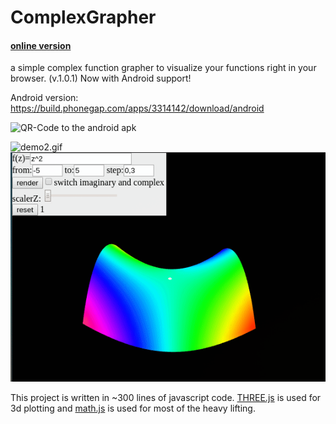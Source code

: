 # ComplexGrapher

#### [online version](http://htmlpreview.github.io/?https://github.com/Quoteme/complexGrapher/blob/master/index.html)

a simple complex function grapher to visualize your functions right in your browser. (v.1.0.1)
Now with Android support!

Android version: https://build.phonegap.com/apps/3314142/download/android

![QR-Code to the android apk](https://chart.googleapis.com/chart?chs=116x116&cht=qr&chl=https%3A%2F%2Fbuild.phonegap.com%2Fapps%2F3314142%2Finstall%2FypP94Afo4GnfgyfaKZEd&chld=L|1&choe=UTF-8)

![demo2.gif](demo2.gif)
![demo.gif](demo.gif)

This project is written in ~300 lines of javascript code.
[THREE.js](https://threejs.org/) is used for 3d plotting and [math.js](http://mathjs.org) is used for most of the heavy lifting.
